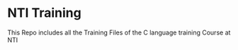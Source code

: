 # NTI Training
This Repo includes all the Training Files of the C language training Course at NTI  


